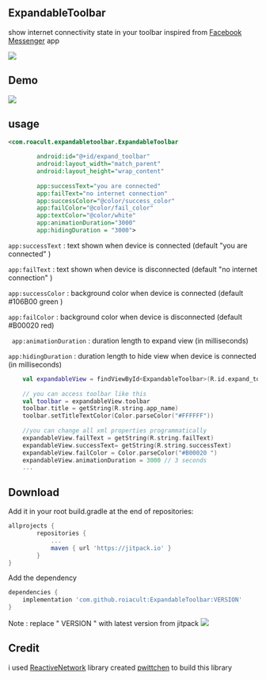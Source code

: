 ##  **ExpandableToolbar**

show internet connectivity state in your toolbar
inspired from [Facebook Messenger](https://play.google.com/store/apps/details?id=com.facebook.orca&hl=en) app

![](https://hostpic.xyz/files/15637493701438257122.png)

## Demo

![](https://i.imgur.com/7hq4oSR.gif%5D%28https://i.imgur.com/7hq4oSR.gif)

## usage

```xml
<com.roacult.expandabletoolbar.ExpandableToolbar

		android:id="@+id/expand_toolbar"  
		android:layout_width="match_parent"  
		android:layout_height="wrap_content"
		
		app:successText="you are connected"  
		app:failText="no internet connection"  
		app:successColor="@color/success_color"  
		app:failColor="@color/fail_color"  
		app:textColor="@color/white"  
		app:animationDuration="3000"  
		app:hidingDuration = "3000"> 
```

`app:successText` : text shown when device is connected (default  "you are connected" )

`app:failText` : text shown when device is disconnected (default  "no internet connection" )

`app:successColor` : background color  when device is connected (default  #106B00 green )

`app:failColor` : background color  when device is disconnected (default  #B00020 red)

` app:animationDuration`  : duration length to expand view (in milliseconds) 

`app:hidingDuration` : duration length to hide view when device is connected (in milliseconds)


```kotlin
	val expandableView = findViewById<ExpandableToolbar>(R.id.expand_toolbar)
	
	// you can access toolbar like this  
	val toolbar = expandableView.toolbar  
	toolbar.title = getString(R.string.app_name)  
	toolbar.setTitleTextColor(Color.parseColor("#FFFFFF"))
	
	//you can change all xml properties programmatically
	expandableView.failText = getString(R.string.failText)
	expandableView.successText= getString(R.string.successText)
	expandableView.failColor = Color.parseColor("#B00020 ")
	expandableView.animationDuration = 3000 // 3 seconds
	...

```

## Download

Add it in your root build.gradle at the end of repositories:
```gradle
allprojects {
		repositories {
			...
			maven { url 'https://jitpack.io' }
		}
}
```
Add the dependency
```gradle
dependencies {
	implementation 'com.github.roiacult:ExpandableToolbar:VERSION' 
}
```
Note : replace " VERSION " with latest version from jitpack ![](https://jitpack.io/v/roiacult/ExpandableToolbar.svg)

## Credit

i used [ReactiveNetwork](https://github.com/pwittchen/ReactiveNetwork) library created [pwittchen](https://github.com/pwittchen) to build this library 
